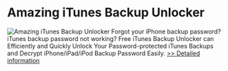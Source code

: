 # Amazing iTunes Backup Unlocker
![Amazing iTunes Backup Unlocker](https://mycommerce.akamaized.net/api/pimages/P300860070/BIG/300860070.PNG)
Forgot your iPhone backup password? iTunes backup password not working? Free iTunes Backup Unlocker can Efficiently and Quickly Unlock Your Password-protected iTunes Backups and Decrypt iPhone/iPad/iPod Backup Password Easily.
[>> Detailed information](https://secure.shareit.com/shareit/product.html?productid=300860070&affiliateid=200057808)